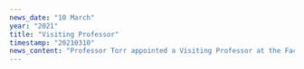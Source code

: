 ```yaml
---
news_date: "10 March"
year: "2021"
title: "Visiting Professor"
timestamp: "20210310"
news_content: "Professor Torr appointed a Visiting Professor at the Faculty of Technology, Design and Environment, Oxford Brookes University”
---
```

